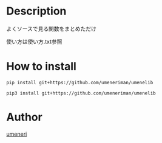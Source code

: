 # Description
よくソースで見る関数をまとめただけ

使い方は使い方.txt参照

# How to install

`pip install git+https://github.com/umeneriman/umenelib`

`pip3 install git+https://github.com/umeneriman/umenelib`

# Author
[umeneri](https://github.com/umeneriman)
